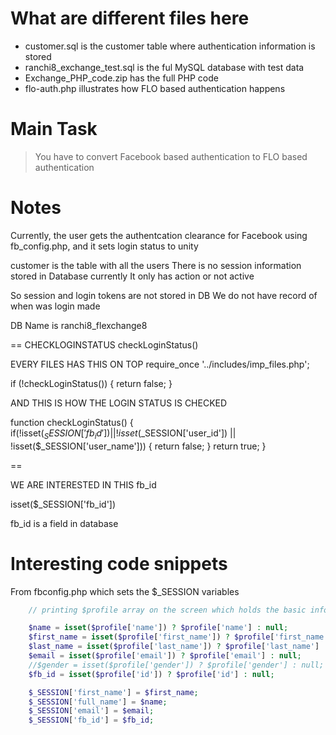 # What are different files here
  - customer.sql is the customer table where authentication information is stored
  - ranchi8_exchange_test.sql is the ful MySQL database with test data
  - Exchange_PHP_code.zip has the full PHP code 
  - flo-auth.php illustrates how FLO based authentication happens

# Main Task
  >  You have to convert Facebook based authentication to FLO based authentication

# Notes
Currently, the user gets the authentcation clearance for Facebook using fb_config.php, and it sets login status to unity

customer is the table with all the users
There is no session information stored in Database currently
It only has action or not active

So session and login tokens are not stored in DB
We do not have record of when was login made

DB Name is ranchi8_flexchange8

==
CHECKLOGINSTATUS
checkLoginStatus()
  
EVERY FILES HAS THIS ON TOP
 require_once '../includes/imp_files.php';
    
   if (!checkLoginStatus()) {
        return false;
    }

AND THIS IS HOW THE LOGIN STATUS IS CHECKED

function checkLoginStatus() {
    if(!isset($_SESSION['fb_id']) || !isset($_SESSION['user_id']) || !isset($_SESSION['user_name'])) {
        return false;
    }
    return true;
}

==

WE ARE INTERESTED IN THIS fb_id

isset($_SESSION['fb_id'])

fb_id is a field in database

# Interesting code snippets

From fbconfig.php which sets the $_SESSION variables 

```php
    // printing $profile array on the screen which holds the basic info about user

    $name = isset($profile['name']) ? $profile['name'] : null;
    $first_name = isset($profile['first_name']) ? $profile['first_name'] : null;
    $last_name = isset($profile['last_name']) ? $profile['last_name'] : null;
    $email = isset($profile['email']) ? $profile['email'] : null;
    //$gender = isset($profile['gender']) ? $profile['gender'] : null;
    $fb_id = isset($profile['id']) ? $profile['id'] : null;

    $_SESSION['first_name'] = $first_name;
    $_SESSION['full_name'] = $name;
    $_SESSION['email'] = $email;
    $_SESSION['fb_id'] = $fb_id;
 ```   
